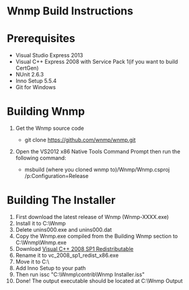 Wnmp Build Instructions
=======================

Prerequisites
=============
+ Visual Studio Express 2013
+ Visual C++ Express 2008 with Service Pack 1(if you want to build CertGen)
+ NUnit 2.6.3
+ Inno Setup 5.5.4
+ Git for Windows
 
Building Wnmp
=============
1. Get the Wnmp source code
    * git clone https://github.com/wnmp/wnmp.git

2. Open the VS2012 x86 Native Tools Command Prompt then run the following command:
    * msbuild (where you cloned wnmp to)/Wnmp/Wnmp.csproj /p:Configuration=Release

Building The Installer
======================
1. First download the latest release of Wnmp (Wnmp-XXXX.exe)
2. Install it to C:\Wnmp
3. Delete unins000.exe and unins000.dat
4. Copy the Wnmp.exe compiled from the Building Wnmp section to C:\Wnmp\Wnmp.exe
5. Download [Visual C++ 2008 SP1 Redistributable](http://www.microsoft.com/en-us/download/details.aspx?id=5582)
6. Rename it to vc_2008_sp1_redist_x86.exe
7. Move it to C:\
8. Add Inno Setup to your path
9. Then run issc "C:\Wnmp\contrib\Wnmp Installer.iss"
10. Done! The output executable should be located at C:\Wnmp Output
